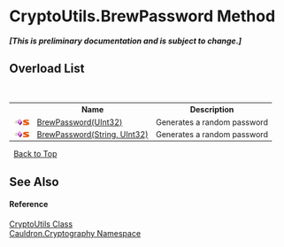 # CryptoUtils.BrewPassword Method 
 _**\[This is preliminary documentation and is subject to change.\]**_


## Overload List
&nbsp;<table><tr><th></th><th>Name</th><th>Description</th></tr><tr><td>![Public method](media/pubmethod.gif "Public method")![Static member](media/static.gif "Static member")</td><td><a href="M_Cauldron_Cryptography_CryptoUtils_BrewPassword_1">BrewPassword(UInt32)</a></td><td>
Generates a random password</td></tr><tr><td>![Public method](media/pubmethod.gif "Public method")![Static member](media/static.gif "Static member")</td><td><a href="M_Cauldron_Cryptography_CryptoUtils_BrewPassword">BrewPassword(String, UInt32)</a></td><td>
Generates a random password</td></tr></table>&nbsp;
<a href="#cryptoutils.brewpassword-method">Back to Top</a>

## See Also


#### Reference
<a href="T_Cauldron_Cryptography_CryptoUtils">CryptoUtils Class</a><br /><a href="N_Cauldron_Cryptography">Cauldron.Cryptography Namespace</a><br />